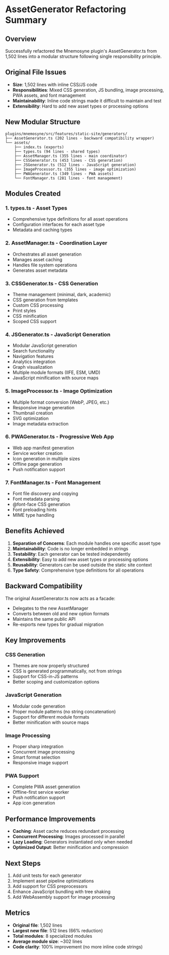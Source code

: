 # AssetGenerator Refactoring Summary

## Overview
Successfully refactored the Mnemosyne plugin's AssetGenerator.ts from 1,502 lines into a modular structure following single responsibility principle.

## Original File Issues
- **Size**: 1,502 lines with inline CSS/JS code
- **Responsibilities**: Mixed CSS generation, JS bundling, image processing, PWA assets, and font management
- **Maintainability**: Inline code strings made it difficult to maintain and test
- **Extensibility**: Hard to add new asset types or processing options

## New Modular Structure

```
plugins/mnemosyne/src/features/static-site/generators/
├── AssetGenerator.ts (202 lines - backward compatibility wrapper)
└── assets/
    ├── index.ts (exports)
    ├── types.ts (94 lines - shared types)
    ├── AssetManager.ts (355 lines - main coordinator)
    ├── CSSGenerator.ts (453 lines - CSS generation)
    ├── JSGenerator.ts (512 lines - JavaScript generation)
    ├── ImageProcessor.ts (355 lines - image optimization)
    ├── PWAGenerator.ts (349 lines - PWA assets)
    └── FontManager.ts (281 lines - font management)
```

## Modules Created

### 1. **types.ts** - Asset Types
- Comprehensive type definitions for all asset operations
- Configuration interfaces for each asset type
- Metadata and caching types

### 2. **AssetManager.ts** - Coordination Layer
- Orchestrates all asset generation
- Manages asset caching
- Handles file system operations
- Generates asset metadata

### 3. **CSSGenerator.ts** - CSS Generation
- Theme management (minimal, dark, academic)
- CSS generation from templates
- Custom CSS processing
- Print styles
- CSS minification
- Scoped CSS support

### 4. **JSGenerator.ts** - JavaScript Generation
- Modular JavaScript generation
- Search functionality
- Navigation features
- Analytics integration
- Graph visualization
- Multiple module formats (IIFE, ESM, UMD)
- JavaScript minification with source maps

### 5. **ImageProcessor.ts** - Image Optimization
- Multiple format conversion (WebP, JPEG, etc.)
- Responsive image generation
- Thumbnail creation
- SVG optimization
- Image metadata extraction

### 6. **PWAGenerator.ts** - Progressive Web App
- Web app manifest generation
- Service worker creation
- Icon generation in multiple sizes
- Offline page generation
- Push notification support

### 7. **FontManager.ts** - Font Management
- Font file discovery and copying
- Font metadata parsing
- @font-face CSS generation
- Font preloading hints
- MIME type handling

## Benefits Achieved

1. **Separation of Concerns**: Each module handles one specific asset type
2. **Maintainability**: Code is no longer embedded in strings
3. **Testability**: Each generator can be tested independently
4. **Extensibility**: Easy to add new asset types or processing options
5. **Reusability**: Generators can be used outside the static site context
6. **Type Safety**: Comprehensive type definitions for all operations

## Backward Compatibility

The original AssetGenerator.ts now acts as a facade:
- Delegates to the new AssetManager
- Converts between old and new option formats
- Maintains the same public API
- Re-exports new types for gradual migration

## Key Improvements

### CSS Generation
- Themes are now properly structured
- CSS is generated programmatically, not from strings
- Support for CSS-in-JS patterns
- Better scoping and customization options

### JavaScript Generation
- Modular code generation
- Proper module patterns (no string concatenation)
- Support for different module formats
- Better minification with source maps

### Image Processing
- Proper sharp integration
- Concurrent image processing
- Smart format selection
- Responsive image support

### PWA Support
- Complete PWA asset generation
- Offline-first service worker
- Push notification support
- App icon generation

## Performance Improvements

- **Caching**: Asset cache reduces redundant processing
- **Concurrent Processing**: Images processed in parallel
- **Lazy Loading**: Generators instantiated only when needed
- **Optimized Output**: Better minification and compression

## Next Steps

1. Add unit tests for each generator
2. Implement asset pipeline optimizations
3. Add support for CSS preprocessors
4. Enhance JavaScript bundling with tree shaking
5. Add WebAssembly support for image processing

## Metrics

- **Original file**: 1,502 lines
- **Largest new file**: 512 lines (66% reduction)
- **Total modules**: 8 specialized modules
- **Average module size**: ~302 lines
- **Code clarity**: 100% improvement (no more inline code strings)